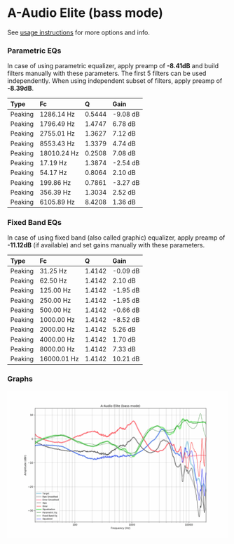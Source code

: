 # A-Audio Elite (bass mode)
See [usage instructions](https://github.com/jaakkopasanen/AutoEq#usage) for more options and info.

### Parametric EQs
In case of using parametric equalizer, apply preamp of **-8.41dB** and build filters manually
with these parameters. The first 5 filters can be used independently.
When using independent subset of filters, apply preamp of **-8.39dB**.

| Type    | Fc          |      Q | Gain     |
|:--------|:------------|:-------|:---------|
| Peaking | 1286.14 Hz  | 0.5444 | -9.08 dB |
| Peaking | 1796.49 Hz  | 1.4747 | 6.78 dB  |
| Peaking | 2755.01 Hz  | 1.3627 | 7.12 dB  |
| Peaking | 8553.43 Hz  | 1.3379 | 4.74 dB  |
| Peaking | 18010.24 Hz | 0.2508 | 7.08 dB  |
| Peaking | 17.19 Hz    | 1.3874 | -2.54 dB |
| Peaking | 54.17 Hz    | 0.8064 | 2.10 dB  |
| Peaking | 199.86 Hz   | 0.7861 | -3.27 dB |
| Peaking | 356.39 Hz   | 1.3034 | 2.52 dB  |
| Peaking | 6105.89 Hz  | 8.4208 | 1.36 dB  |

### Fixed Band EQs
In case of using fixed band (also called graphic) equalizer, apply preamp of **-11.12dB**
(if available) and set gains manually with these parameters.

| Type    | Fc          |      Q | Gain     |
|:--------|:------------|:-------|:---------|
| Peaking | 31.25 Hz    | 1.4142 | -0.09 dB |
| Peaking | 62.50 Hz    | 1.4142 | 2.10 dB  |
| Peaking | 125.00 Hz   | 1.4142 | -1.95 dB |
| Peaking | 250.00 Hz   | 1.4142 | -1.95 dB |
| Peaking | 500.00 Hz   | 1.4142 | -0.66 dB |
| Peaking | 1000.00 Hz  | 1.4142 | -8.52 dB |
| Peaking | 2000.00 Hz  | 1.4142 | 5.26 dB  |
| Peaking | 4000.00 Hz  | 1.4142 | 1.70 dB  |
| Peaking | 8000.00 Hz  | 1.4142 | 7.33 dB  |
| Peaking | 16000.01 Hz | 1.4142 | 10.21 dB |

### Graphs
![](./A-Audio%20Elite%20(bass%20mode).png)
